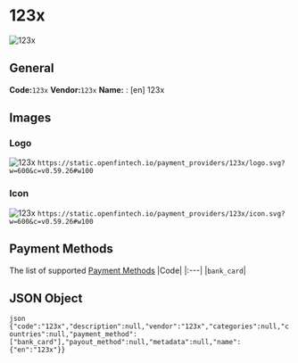 # 123x 
![123x](https://static.openfintech.io/payment_providers/123x/logo.svg?w=600&c=v0.59.26#w100) 
## General 
**Code:**`123x` 
**Vendor:**`123x` 
**Name:** 
:	[en] 123x 
## Images 
### Logo 
![123x](https://static.openfintech.io/payment_providers/123x/logo.svg?w=600&c=v0.59.26#w100) 
``` https://static.openfintech.io/payment_providers/123x/logo.svg?w=600&c=v0.59.26#w100 ``` 
### Icon 
![123x](https://static.openfintech.io/payment_providers/123x/icon.svg?w=600&c=v0.59.26#w100) 
``` https://static.openfintech.io/payment_providers/123x/icon.svg?w=600&c=v0.59.26#w100 ``` 
## Payment Methods 
The list of supported [Payment Methods](#) 
|Code| 
|:---| 
|`bank_card`| 
 
## JSON Object 
```json {"code":"123x","description":null,"vendor":"123x","categories":null,"countries":null,"payment_method":["bank_card"],"payout_method":null,"metadata":null,"name":{"en":"123x"}} ``` 

